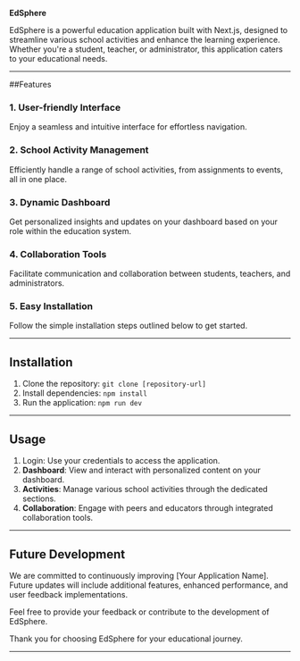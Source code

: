 **EdSphere**

EdSphere is a powerful education application built with Next.js, designed to streamline various school activities and enhance the learning experience. Whether you're a student, teacher, or administrator, this application caters to your educational needs.

-----

##Features

### 1. User-friendly Interface

Enjoy a seamless and intuitive interface for effortless navigation.

### 2. School Activity Management

Efficiently handle a range of school activities, from assignments to events, all in one place.

### 3. Dynamic Dashboard

Get personalized insights and updates on your dashboard based on your role within the education system.

### 4. Collaboration Tools

Facilitate communication and collaboration between students, teachers, and administrators.

### 5. Easy Installation

Follow the simple installation steps outlined below to get started.

---------

## Installation

1. Clone the repository: `git clone [repository-url]`
2. Install dependencies: `npm install`
3. Run the application: `npm run dev`

----------

## Usage

1. Login: Use your credentials to access the application.
2. **Dashboard**: View and interact with personalized content on your dashboard.
3. **Activities**: Manage various school activities through the dedicated sections.
4. **Collaboration**: Engage with peers and educators through integrated collaboration tools.

---------

## Future Development

We are committed to continuously improving [Your Application Name]. Future updates will include additional features, enhanced performance, and user feedback implementations.

Feel free to provide your feedback or contribute to the development of EdSphere.

Thank you for choosing EdSphere for your educational journey.

-----------

